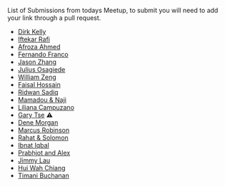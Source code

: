 List of Submissions from todays Meetup, to submit you will need to add your link through a pull request.

* [Dirk Kelly](http://codenow-dirk.github.com)
* [Iftekar Rafi](http://iftekarrafi.github.com)
* [Afroza Ahmed](http://afrozahmed98.github.io/)
* [Fernando Franco](http://fendi626.github.io)
* [Jason Zhang](http://jasonzxzhang.github.io)
* [Julius Osagiede](http://Osagiede.github.io)
* [William Zeng](http://unexpectedpwn.github.io)
* [Faisal Hossain](http://xlr82nsanity.github.io)
* [Ridwan Sadiq](http://ridwangs.github.io/RGS473)
* [Mamadou & Naji](http://naji.github.io/ourwebsite.io/)
* [Liliana Campuzano](http://MystG.github.io)
* [Gary Tse](http://gtse6502.github.io) :warning:
* [Dene Morgan](http://youmadornah.github.io)
* [Marcus Robinson](http://TheRobin1226.github.io)
* [Rahat & Solomon](http://rahathossan.github.io)
* [Ibnat Iqbal](http://ibnatiqbal.github.io)
* [Prabhjot and Alex](http://prabhjotalex.github.io/)
* [Jimmy Lau](http://noknowledge.github.io/)
* [Hui Wah Chiang](http://hwwc518.github.io)
* [Timani Buchanan](http://timanib.github.io)
